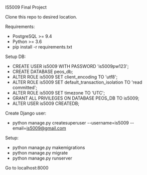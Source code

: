 IS5009 Final Project

Clone this repo to desired location.

Requirements:
* PostgreSQL >= 9.4
* Python >= 3.6
* pip install -r requirements.txt

Setup DB:
* CREATE USER is5009 WITH PASSWORD 'is5009pw123';
* CREATE DATABASE peos_db;
* ALTER ROLE is5009 SET client_encoding TO 'utf8';
* ALTER ROLE is5009 SET default_transaction_isolation TO 'read committed';
* ALTER ROLE is5009 SET timezone TO 'UTC';
* GRANT ALL PRIVILEGES ON DATABASE PEOS_DB TO is5009;
* ALTER USER is5009 CREATEDB;

Create Django user:
* python manage.py createsuperuser --username=is5009 --email=is5009@gmail.com

Setup:
* python manage.py makemigrations
* python manage.py migrate
* python manage.py runserver

Go to localhost:8000